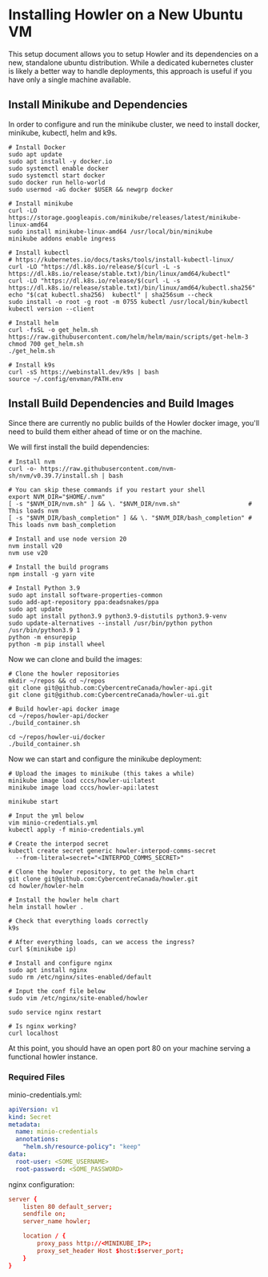 # Installing Howler on a New Ubuntu VM

This setup document allows you to setup Howler and its dependencies on a new, standalone ubuntu distribution. While a dedicated kubernetes cluster is likely a better way to handle deployments, this approach is useful if you have only a single machine available.

## Install Minikube and Dependencies

In order to configure and run the minikube cluster, we need to install docker, minikube, kubectl, helm and k9s.

```shell
# Install Docker
sudo apt update
sudo apt install -y docker.io
sudo systemctl enable docker
sudo systemctl start docker
sudo docker run hello-world
sudo usermod -aG docker $USER && newgrp docker

# Install minikube
curl -LO https://storage.googleapis.com/minikube/releases/latest/minikube-linux-amd64
sudo install minikube-linux-amd64 /usr/local/bin/minikube
minikube addons enable ingress

# Install kubectl
# https://kubernetes.io/docs/tasks/tools/install-kubectl-linux/
curl -LO "https://dl.k8s.io/release/$(curl -L -s https://dl.k8s.io/release/stable.txt)/bin/linux/amd64/kubectl"
curl -LO "https://dl.k8s.io/release/$(curl -L -s https://dl.k8s.io/release/stable.txt)/bin/linux/amd64/kubectl.sha256"
echo "$(cat kubectl.sha256)  kubectl" | sha256sum --check
sudo install -o root -g root -m 0755 kubectl /usr/local/bin/kubectl
kubectl version --client

# Install helm
curl -fsSL -o get_helm.sh https://raw.githubusercontent.com/helm/helm/main/scripts/get-helm-3
chmod 700 get_helm.sh
./get_helm.sh

# Install k9s
curl -sS https://webinstall.dev/k9s | bash
source ~/.config/envman/PATH.env
```

## Install Build Dependencies and Build Images

Since there are currently no public builds of the Howler docker image, you'll need to build them either ahead of time or on the machine.

We will first install the build dependencies:

```shell
# Install nvm
curl -o- https://raw.githubusercontent.com/nvm-sh/nvm/v0.39.7/install.sh | bash

# You can skip these commands if you restart your shell
export NVM_DIR="$HOME/.nvm"
[ -s "$NVM_DIR/nvm.sh" ] && \. "$NVM_DIR/nvm.sh"                   # This loads nvm
[ -s "$NVM_DIR/bash_completion" ] && \. "$NVM_DIR/bash_completion" # This loads nvm bash_completion

# Install and use node version 20
nvm install v20
nvm use v20

# Install the build programs
npm install -g yarn vite

# Install Python 3.9
sudo apt install software-properties-common
sudo add-apt-repository ppa:deadsnakes/ppa
sudo apt update
sudo apt install python3.9 python3.9-distutils python3.9-venv
sudo update-alternatives --install /usr/bin/python python /usr/bin/python3.9 1
python -m ensurepip
python -m pip install wheel

```

Now we can clone and build the images:

```shell
# Clone the howler repositories
mkdir ~/repos && cd ~/repos
git clone git@github.com:CybercentreCanada/howler-api.git
git clone git@github.com:CybercentreCanada/howler-ui.git

# Build howler-api docker image
cd ~/repos/howler-api/docker
./build_container.sh

cd ~/repos/howler-ui/docker
./build_container.sh
```

Now we can start and configure the minikube deployment:

```shell
# Upload the images to minikube (this takes a while)
minikube image load cccs/howler-ui:latest
minikube image load cccs/howler-api:latest

minikube start

# Input the yml below
vim minio-credentials.yml
kubectl apply -f minio-credentials.yml

# Create the interpod secret
kubectl create secret generic howler-interpod-comms-secret
  --from-literal=secret="<INTERPOD_COMMS_SECRET>"

# Clone the howler repository, to get the helm chart
git clone git@github.com:CybercentreCanada/howler.git
cd howler/howler-helm

# Install the howler helm chart
helm install howler .

# Check that everything loads correctly
k9s

# After everything loads, can we access the ingress?
curl $(minikube ip)

# Install and configure nginx
sudo apt install nginx
sudo rm /etc/nginx/sites-enabled/default

# Input the conf file below
sudo vim /etc/nginx/site-enabled/howler

sudo service nginx restart

# Is nginx working?
curl localhost
```

At this point, you should have an open port 80 on your machine serving a functional howler instance.

### Required Files

minio-credentials.yml:

```yml
apiVersion: v1
kind: Secret
metadata:
  name: minio-credentials
  annotations:
    "helm.sh/resource-policy": "keep"
data:
  root-user: <SOME_USERNAME>
  root-password: <SOME_PASSWORD>
```

nginx configuration:

```conf
server {
    listen 80 default_server;
    sendfile on;
    server_name howler;

    location / {
        proxy_pass http://<MINIKUBE_IP>;
        proxy_set_header Host $host:$server_port;
    }
}
```
